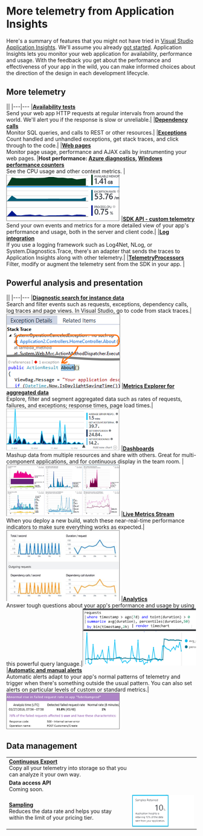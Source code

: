 <properties 
	pageTitle="Get more out of Application Insights" 
	description="After getting started with Application Insights, here's a summary of the features you can explore." 
	services="application-insights" 
    documentationCenter=".net"
	authors="alancameronwills" 
	manager="douge"/>

<tags 
	ms.service="application-insights" 
	ms.workload="tbd" 
	ms.tgt_pltfrm="ibiza" 
	ms.devlang="na" 
	ms.topic="article" 
	ms.date="06/02/2016" 
	ms.author="awills"/>

# More telemetry from Application Insights

Here's a summary of features that you might not have tried in [Visual Studio Application Insights](app-insights-overview.md). We'll assume you already [got started](app-insights-asp-net.md). Application Insights lets you monitor your web application for availability, performance and usage. With the feedback you get about the performance and effectiveness of your app in the wild, you can make informed choices about the direction of the design in each development lifecycle.

## More telemetry

||
|---|---
|[**Availability tests**](app-insights-monitor-web-app-availability.md)<br/>Send your web app HTTP requests at regular intervals from around the world. We'll alert you if the response is slow or unreliable.| 
|[**Dependency calls**](app-insights-asp-net-dependencies.md)<br/>Monitor SQL queries, and calls to REST or other resources.|
|[**Exceptions**](app-insights-asp-net-exceptions.md)<br/>Count handled and unhandled exceptions, get stack traces, and click through to the code.|
|[**Web pages**](app-insights-javascript.md)<br/>Monitor page usage, performance and AJAX calls by instrumenting your web pages.
|**Host performance: [Azure diagnostics](app-insights-azure-diagnostics.md), [Windows performance counters](app-insights-web-monitor-performance.md)**<br/>See the CPU usage and other context metrics.  |![](./media/app-insights-asp-net-more/04.png)
|[**SDK API - custom telemetry**](app-insights-api-custom-events-metrics.md)<br/>Send your own events and metrics for a more detailed view of your app's performance and usage, both in the server and client code.|
|[**Log integration**](app-insights-asp-net-trace-logs.md)<br/>If you use a logging framework such as Log4Net, NLog, or System.Diagnostics.Trace, there's an adapter that sends the traces to Application Insights along with other telemetry.|
|[**TelemetryProcessors**](app-insights-api-filtering-sampling.md)<br/>Filter, modify or augment the telemetry sent from the SDK in your app. |


## Powerful analysis and presentation

||
|---|---
|[**Diagnostic search for instance data**](app-insights-visual-studio.md)<br/>Search and filter events such as requests, exceptions, dependency calls, log traces and page views. In Visual Studio, go to code from stack traces.|![Visual studio](./media/app-insights-asp-net/61.png)
|[**Metrics Explorer for aggregated data**](app-insights-metrics-explorer.md)<br/>Explore, filter and segment aggregated data such as rates of requests, failures, and exceptions; response times, page load times.|![Visual studio](./media/app-insights-asp-net-more/060.png)
|[**Dashboards**](app-insights-dashboards.md#dashboards)<br/>Mashup data from multiple resources and share with others. Great for multi-component applications, and for continuous display in the team room.  |![Dashboards sample](./media/app-insights-asp-net/62.png)
|[**Live Metrics Stream**](app-insights-metrics-explorer.md#live-metrics-stream)<br/>When you deploy a new build, watch these near-real-time performance indicators to make sure everything works as expected.|![Analytics sample](./media/app-insights-asp-net-more/050.png)
|[**Analytics**](app-insights-analytics.md)<br/>Answer tough questions about your app's performance and usage by using this powerful query language.|![Analytics sample](./media/app-insights-asp-net-more/010.png)
|[**Automatic and manual alerts**](app-insights-alerts.md)<br/>Automatic alerts adapt to your app's normal patterns of telemetry and trigger when there's something outside the usual pattern. You can also set alerts on particular levels of custom or standard metrics.|![Alert sample](./media/app-insights-asp-net-more/020.png)

## Data management

|||
|---|---|
|[**Continuous Export**](app-insights-export-telemetry.md)<br/>Copy all your telemetry into storage so that you can analyze it your own way.|
|**Data access API**<br/>Coming soon.|
|[**Sampling**](app-insights-sampling.md)<br/>Reduces the data rate and helps you stay within the limit of your pricing tier.|![Sampling tile](./media/app-insights-asp-net-more/030.png)